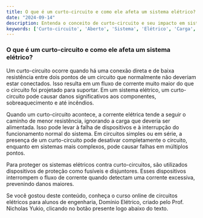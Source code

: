 ```yaml
---
title: O que é um curto-circuito e como ele afeta um sistema elétrico?
date: "2024-09-14"
description: Entenda o conceito de curto-circuito e seu impacto em sistemas elétricos.
keywords: ['Curto-circuito', 'Aberto', 'Sistema', 'Elétrico', 'Carga', 'Simples', 'série']
---
```


### O que é um curto-circuito e como ele afeta um sistema elétrico?

Um curto-circuito ocorre quando há uma conexão direta e de baixa resistência entre dois pontos de um circuito que normalmente não deveriam estar conectados. Isso resulta em um fluxo de corrente muito maior do que o circuito foi projetado para suportar. Em um sistema elétrico, um curto-circuito pode causar danos significativos aos componentes, sobreaquecimento e até incêndios.

Quando um curto-circuito acontece, a corrente elétrica tende a seguir o caminho de menor resistência, ignorando a carga que deveria ser alimentada. Isso pode levar à falha de dispositivos e à interrupção do funcionamento normal do sistema. Em circuitos simples ou em série, a presença de um curto-circuito pode desativar completamente o circuito, enquanto em sistemas mais complexos, pode causar falhas em múltiplos pontos.

Para proteger os sistemas elétricos contra curto-circuitos, são utilizados dispositivos de proteção como fusíveis e disjuntores. Esses dispositivos interrompem o fluxo de corrente quando detectam uma corrente excessiva, prevenindo danos maiores.

Se você gostou deste conteúdo, conheça o curso online de circuitos elétricos para alunos de engenharia, Domínio Elétrico, criado pelo Prof. Nicholas Yukio, clicando no botão presente logo abaixo do texto.